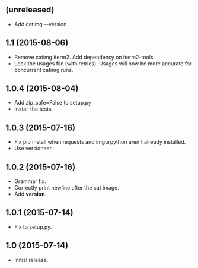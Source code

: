 (unreleased)
------------

- Add catimg --version

1.1 (2015-08-06)
----------------

- Remove catimg.iterm2. Add dependency on iterm2-tools.
- Lock the usages file (with retries). Usages will now be more accurate for
  concurrent catimg runs.

1.0.4 (2015-08-04)
------------------

- Add zip_safe=False to setup.py
- Install the tests

1.0.3 (2015-07-16)
------------------

- Fix pip install when requests and imgurpython aren't already installed.
- Use versioneer.

1.0.2 (2015-07-16)
------------------

- Grammar fix.
- Correctly print newline after the cat image.
- Add __version__.

1.0.1 (2015-07-14)
------------------

- Fix to setup.py.

1.0 (2015-07-14)
----------------

- Initial release.

